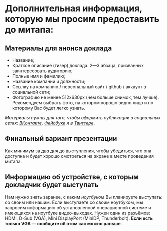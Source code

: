 # Дополнительная информация, которую мы просим предоставить до митапа:

## Материалы для анонса доклада

* Название;
* Краткое описание (тизер) доклада. 2—3 абзаца, призванных заинтересовать аудиторию;
* Полные имя и фамилию;
* Название компании и должности;
* Ссылку на компанию / персональный сайт / github / аккаунт в социальной сети;
* Фотографию не менее 512x630px (чем больше снимок, тем лучше). Рекомендуем выбрать фото, на котором хорошо видно лицо и по которому Вас будет легко узнать.

_Материалы нужны для того, чтобы оформить публикации в социальных сетях: [ВКонтакте](https://vk.com/pitercss_meetup), [Фейсбуке](https://www.facebook.com/pitercssmeetup/) и в [Твиттере](https://twitter.com/pitercss_meetup)_.


## Финальный вариант презентации

Как минимум за _два дня_ до выступления, чтобы убедиться, что она доступна и будет хорошо смотреться на экране в месте проведения митапа.


## Информацию об устройстве, с которым докладчик будет выступать

Нам нужно знать заранее, с каким *ноутбуком* Вы планируете выступать: со своим или нашим. 
Если выступаете со своим ноутбуком, мы запросим информацию об установленной операционной системе и имеющихся на ноутбуке видео-выходах. Нужен один из разъёмов: HDMI, D-Sub (VGA), Mini DisplayPort (MiniDP, Thunderbolt). **Если есть только VGA — сообщите об этом как можно раньше**.


